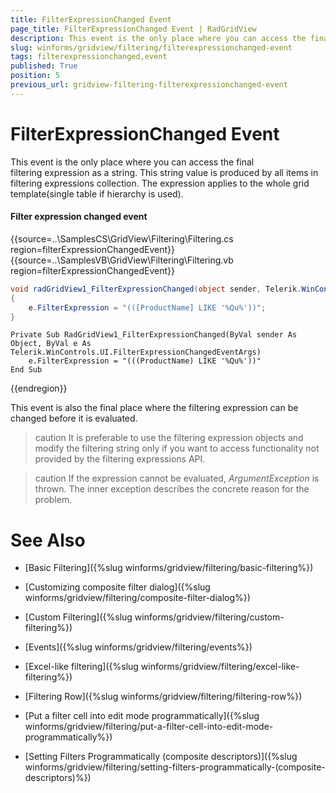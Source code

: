 ```yaml
---
title: FilterExpressionChanged Event
page_title: FilterExpressionChanged Event | RadGridView
description: This event is the only place where you can access the final filtering expression as a string.
slug: winforms/gridview/filtering/filterexpressionchanged-event
tags: filterexpressionchanged,event
published: True
position: 5
previous_url: gridview-filtering-filterexpressionchanged-event
---
```


# FilterExpressionChanged Event

This event is the only place where you can access the final filtering expression as a string. This string value is produced by all items in filtering expressions collection. The expression applies to the whole grid template(single table if hierarchy is used).

#### Filter expression changed event

{{source=..\SamplesCS\GridView\Filtering\Filtering.cs region=filterExpressionChangedEvent}} 
{{source=..\SamplesVB\GridView\Filtering\Filtering.vb region=filterExpressionChangedEvent}} 

````C#
void radGridView1_FilterExpressionChanged(object sender, Telerik.WinControls.UI.FilterExpressionChangedEventArgs e)
{
    e.FilterExpression = "(([ProductName] LIKE '%Qu%'))";
}

````
````VB.NET
Private Sub RadGridView1_FilterExpressionChanged(ByVal sender As Object, ByVal e As Telerik.WinControls.UI.FilterExpressionChangedEventArgs)
    e.FilterExpression = "(((ProductName) LIKE '%Qu%'))"
End Sub

````

{{endregion}} 

This event is also the final place where the filtering expression can be changed before it is evaluated. 

>caution It is preferable to use the filtering expression objects and modify the filtering string only if you want to access functionality not provided by the filtering expressions API.
>

>caution If the expression cannot be evaluated, *ArgumentException* is thrown. The inner exception describes the concrete reason for the problem.
>



# See Also
* [Basic Filtering]({%slug winforms/gridview/filtering/basic-filtering%})

* [Customizing composite filter dialog]({%slug winforms/gridview/filtering/composite-filter-dialog%})

* [Custom Filtering]({%slug winforms/gridview/filtering/custom-filtering%})

* [Events]({%slug winforms/gridview/filtering/events%})

* [Excel-like filtering]({%slug winforms/gridview/filtering/excel-like-filtering%})

* [Filtering Row]({%slug winforms/gridview/filtering/filtering-row%})

* [Put a filter cell into edit mode programmatically]({%slug winforms/gridview/filtering/put-a-filter-cell-into-edit-mode-programmatically%})

* [Setting Filters Programmatically (composite descriptors)]({%slug winforms/gridview/filtering/setting-filters-programmatically-(composite-descriptors)%})

